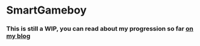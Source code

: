 # SmartGameboy
### This is still a WIP, you can read about my progression so far [on my blog](https://blog.fisch03.xyz/)
